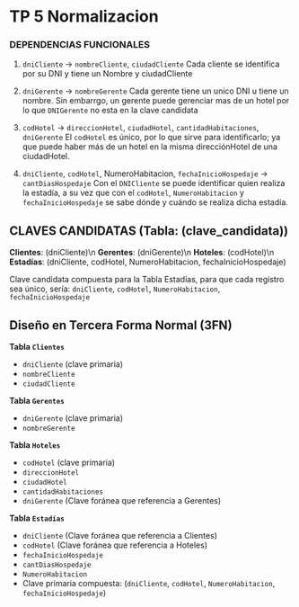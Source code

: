 # TP 5 Normalizacion

### DEPENDENCIAS FUNCIONALES

1) `dniCliente` -> `nombreCliente`, `ciudadCliente`
    Cada cliente se identifica por su DNI y tiene un Nombre y ciudadCliente

2) `dniGerente` -> `nombreGerente`
    Cada gerente tiene un unico DNI u tiene un nombre. Sin embarrgo, un gerente puede gerenciar mas de un hotel por lo que `DNIGerente` no esta 
    en la clave candidata

3)	`codHotel` → `direccionHotel`, `ciudadHotel`, `cantidadHabitaciones`, `dniGerente`
    El `codHotel` es único, por lo que sirve para identificarlo; ya que puede haber más de un hotel en la misma direcciónHotel de una ciudadHotel.

4)	`dniCliente`, `codHotel`, NumeroHabitacion, `fechaInicioHospedaje` → `cantDiasHospedaje`
    Con el `DNICliente` se puede identificar quien realiza la estadía, a su vez que con el `codHotel`, `NumeroHabitacion` y `fechaInicioHospedaje` se sabe dónde y cuándo se realiza dicha estadía.

## CLAVES CANDIDATAS (Tabla: (clave_candidata))

**Clientes**: (dniCliente)\n
**Gerentes**: (dniGerente)\n
**Hoteles**: (codHotel)\n
**Estadías**: (dniCliente, codHotel, NumeroHabitacion, fechaInicioHospedaje)

Clave candidata compuesta para la Tabla Estadías, para que cada registro sea único, sería:
    `dniCliente`, `codHotel`, `NumeroHabitacion`, `fechaInicioHospedaje`

## Diseño en Tercera Forma Normal (3FN)

**Tabla `Clientes`**
-   `dniCliente` (clave primaria)
-   `nombreCliente`
-	`ciudadCliente`

**Tabla `Gerentes`**
-	`dniGerente` (clave primaria)
-	`nombreGerente`


**Tabla `Hoteles`**
-	`codHotel` (clave primaria)
-	`direccionHotel`
-	`ciudadHotel`
-	`cantidadHabitaciones`
-	`dniGerente` (Clave foránea que referencia a Gerentes)

**Tabla `Estadías`**
-	`dniCliente` (Clave foránea que referencia a Clientes)
-	`codHotel` (Clave foránea que referencia a Hoteles)
-	`fechaInicioHospedaje`
-	`cantDiasHospedaje` 
-	`NumeroHabitacion`
-	Clave primaria compuesta: (`dniCliente`, `codHotel`, `NumeroHabitacion`, `fechaInicioHospedaje`)
